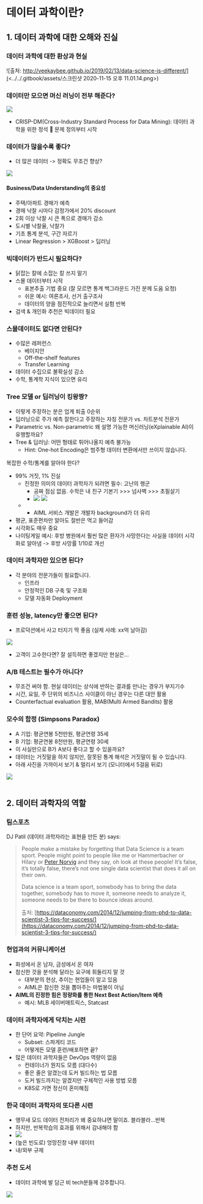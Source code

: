 # 데이터 과학이란?

## 1. 데이터 과학에 대한 오해와 진실

### 데이터 과학에 대한 환상과 현실

![출처: http://veekaybee.github.io/2019/02/13/data-science-is-different/](<../../.gitbook/assets/스크린샷 2020-11-15 오후 11.01.14.png>)

### 데이터만 모으면 머신 러닝이 전부 해준다?

![](../../.gitbook/assets/basic.png)

* CRISP-DM(Cross-Industry Standard Process for Data Mining): 데이터 과학을 위한 정석  문제 정의부터 시작

### 데이터가 많을수록 좋다?

* 더 많은 데이터 -> 정확도 무조건 향상?

![](../../.gitbook/assets/law.png)

#### Business/Data Understanding의 중요성

* 주택/아파트 경매가 예측
* 경매 낙찰 시마다 감정가에서 20% discount
* 2회 이상 낙찰 시 큰 폭으로 경매가 감소
* 도시별 낙찰율, 낙찰가
* 기초 통계 분석, 구간 자르기
* Linear Regression > XGBoost > 딥러닝

### 빅데이터가 반드시 필요하다?

* 닭잡는 칼에 소잡는 칼 쓰지 말기
* 스몰 데이터부터 시작&#x20;
  * 표본추출 기법 중요 (잘 모르면 통계 백그라운드 가진 분께 도움 요청)&#x20;
  * 쉬운 예시: 여론조사, 선거 출구조사&#x20;
  * 데이터의 양을 점진적으로 늘리면서 실험 반복&#x20;
* 검색 & 개인화 추천은 빅데이터 필요

### 스몰데이터도 없다면 안된다?

* 수많은 레퍼런스
  * 베이지안&#x20;
  * Off-the-shelf features&#x20;
  * Transfer Learning&#x20;
* 데이터 수집으로 불확실성 감소&#x20;
* 수학, 통계학 지식이 있으면 유리

### Tree 모델 or 딥러닝이 킹왕짱?

* 이렇게 주장하는 분은 업계 퇴출 0순위&#x20;
* 딥러닝으로 주가 예측 잘한다고 주장하는 자칭 전문가 vs. 차트분석 전문가&#x20;
* Parametric vs. Non-parametric 왜 설명 가능한 머신러닝(eXplainable AI)이 유행할까요?&#x20;
* Tree & 딥러닝: 어떤 형태로 튀어나올지 예측 불가능&#x20;
  * Hint: One-hot Encoding은 범주형 데이터 변환에서만 쓰이지 않습니다.

복잡한 수학/통계를 알아야 한다?

* 99% 거짓, 1% 진실&#x20;
  * 진정한 의미의 데이터 과학자가 되려면 필수: 고난의 행군 &#x20;
    * 공짜 점심 없음. 수학은 내 친구 기본기 >>> 넘사벽 >>> 초필살기
    * ![](../../.gitbook/assets/bishop2.png) ![](../../.gitbook/assets/bishop1.png)&#x20;
  *
    * AIML 서비스 개발은 개발자 background가 더 유리&#x20;
* 평균, 표준편차만 알아도 절반은 먹고 들어감&#x20;
* 시각화도 매우 중요
* 나이팅게일 예시: 후방 병원에서 훨씬 많은 환자가 사망한다는 사실을 데이터 시각화로 알아냄 -> 후방 사망률 1/10로 개선

### 데이터 과학자만 있으면 된다?

* 각 분야의 전문가들이 필요합니다.&#x20;
  * 인프라&#x20;
  * 안정적인 DB 구축 및 구조화&#x20;
  * 모델 자동화 Deployment&#x20;

### 훈련 성능, latency만 좋으면 된다?

* 프로덕션에서 사고 터지기 딱 좋음 (실제 사례: xx억 날아감)

![](<../../.gitbook/assets/스크린샷 2020-11-15 오후 10.54.24.png>)

* 고객이 고수한다면?  잘 설득하면 좋겠지만 현실은…

### A/B 테스트는 필수가 아니다?

* 무조건 써야 함. 현실 데이터는 상식에 반하는 결과를 만나는 경우가 부지기수&#x20;
* 시간, 요일, 주 단위의 비즈니스 사이클이 아닌 경우는 다른 대안 활용&#x20;
* Counterfactual evaluation 활용, MAB(Multi Armed Bandits) 활용

### 모수의 함정 (Simpsons Paradox)

* A 기업: 평균연봉 5천만원, 평균연령 35세&#x20;
* B 기업: 평균연봉 8천만원, 평균연령 30세&#x20;
* 이 사실만으로 B가 A보다 좋다고 할 수 있을까요?
* 데이터는 거짓말을 하지 않지만, 잘못된 통계 해석은 거짓말이 될 수 있습니다.
* 아래 사진을 가까이서 보기 & 멀리서 보기 (모니터에서 5걸음 뒤로)

![](../../.gitbook/assets/hybrid.png)

|   |
| - |

## 2. 데이터 과학자의 역할

### 팀스포츠

DJ Patil (데이터 과학자라는 표현을 만든 분) says:

> People make a mistake by forgetting that Data Science is a team sport. People might point to people like me or Hammerbacher or Hilary or [Peter Norvig](https://www.quora.com/Peter-Norvig-1) and they say, oh look at these people! It’s false, it’s totally false, there’s not one single data scientist that does it all on their own.
>
> Data science is a team sport, somebody has to bring the data together, somebody has to move it, someone needs to analyze it, someone needs to be there to bounce ideas around.
>
> 출처: [https://dataconomy.com/2014/12/jumping-from-phd-to-data-scientist-3-tips-for-success/](https://dataconomy.com/2014/12/jumping-from-phd-to-data-scientist-3-tips-for-success/)

### 현업과의 커뮤니케이션

* 화성에서 온 남자, 금성에서 온 여자&#x20;
* 참신한 것을 분석해 달라는 요구에 휘둘리지 말 것&#x20;
  * 대부분의 현상, 추이는 현업들이 알고 있음&#x20;
  * AIML은 참신한 것을 뽑아주는 마법봉이 아님&#x20;
* **AIML의 진정한 힘은 정량화를 통한 Next Best Action/Item 예측**&#x20;
  * 예시: MLB 세이버매트릭스, Statcast

### 데이터 과학자에게 닥치는 시련

* 한 단어 요약: Pipeline Jungle&#x20;
  * Subset: 스파게티 코드&#x20;
  * 어떻게든 모델 훈련/배포하면 끝?&#x20;
* 많은 데이터 과학자들은 DevOps 역량이 없음&#x20;
  * 컨테이너가 뭔지도 모름 (대다수)&#x20;
  * 좋은 줄은 알겠는데 도커 빌드하는 법 모름&#x20;
  * 도커 빌드까지는 알겠지만 구체적인 사용 방법 모름&#x20;
  * K8S로 가면 정신이 혼미해짐

### 한국 데이터 과학자의 또다른 시련

* 앵무새 모드 데이터 전처리가 왜 중요하냐면 말이죠. 블라블라…반복
* 하지만, 반복학습의 효과를 위해서 감내해야 함
* ![](<../../.gitbook/assets/스크린샷 2020-11-15 오후 11.09.20.png>)&#x20;
* (높은 빈도로) 엉망진창 내부 데이터&#x20;
* 내/외부 규제

### 추천 도서

* 데이터 과학에 발 담근 비 tech분들께 강추합니다.

![](<../../.gitbook/assets/스크린샷 2020-11-15 오후 11.11.29.png>)
